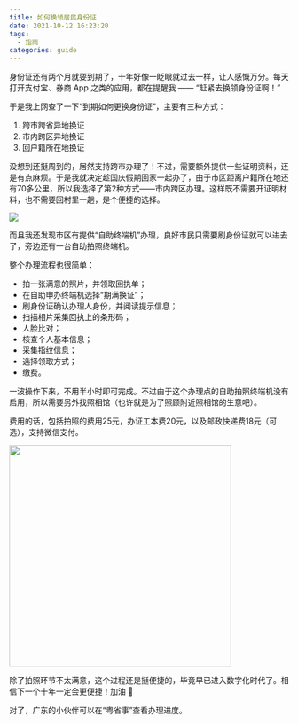 ```yaml
---
title: 如何换领居民身份证
date: 2021-10-12 16:23:20
tags:
  - 指南
categories: guide
---
```


身份证还有两个月就要到期了，十年好像一眨眼就过去一样，让人感慨万分。每天打开支付宝、券商 App 之类的应用，都在提醒我 —— “赶紧去换领身份证啊！”

于是我上网查了一下“到期如何更换身份证”，主要有三种方式：

1. 跨市跨省异地换证
2. 市内跨区异地换证
3. 回户籍所在地换证

没想到还挺周到的，居然支持跨市办理了！不过，需要额外提供一些证明资料，还是有点麻烦。于是我就决定趁国庆假期回家一起办了，由于市区距离户籍所在地还有70多公里，所以我选择了第2种方式——市内跨区办理。这样既不需要开证明材料，也不需要回村里一趟，是个便捷的选择。

![](/images/guide/renew-id-card-01.jpeg)

而且我还发现市区有提供“自助终端机”办理，良好市民只需要刷身份证就可以进去了，旁边还有一台自助拍照终端机。

整个办理流程也很简单：

- 拍一张满意的照片，并领取回执单；
- 在自助申办终端机选择“期满换证”；
- 刷身份证确认办理人身份，并阅读提示信息；
- 扫描相片采集回执上的条形码；
- 人脸比对；
- 核查个人基本信息；
- 采集指纹信息；
- 选择领取方式；
- 缴费。

一波操作下来，不用半小时即可完成。不过由于这个办理点的自助拍照终端机没有启用，所以需要另外找照相馆（也许就是为了照顾附近照相馆的生意吧）。

费用的话，包括拍照的费用25元，办证工本费20元，以及邮政快递费18元（可选），支持微信支付。

<img src="/images/guide/renew-id-card-02.jpeg" width="400" />

除了拍照环节不太满意，这个过程还是挺便捷的，毕竟早已进入数字化时代了。相信下一个十年一定会更便捷！加油 :running:

对了，广东的小伙伴可以在“粤省事”查看办理进度。
